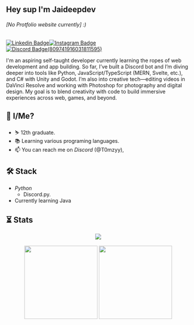 ## Hey sup I'm Jaideepdev 
###### [No Protfolio website currently] :)

[![Linkedin Badge](https://img.shields.io/badge/-LinkedIn-0e76a8?style=for-the-badge&logo=Linkedin&logoColor=white)](https://www.linkedin.com/in/jaideep-dev-2a26a8356/)[![Instagram Badge](https://img.shields.io/badge/-Instagram-e4405f?style=for-the-badge&logo=Instagram&logoColor=white)](https://www.instagram.com/jeidweeep/)[![Discord Badge(809741916031811595)](https://img.shields.io/badge/Discord-%235865F2.svg)](https://discord.com/users/809741916031811595)

I'm an aspiring self-taught developer currently learning the ropes of web development and app building. So far, I’ve built a Discord bot and I’m diving deeper into tools like Python, JavaScript/TypeScript (MERN, Svelte, etc.), and C# with Unity and Godot. I’m also into creative tech—editing videos in DaVinci Resolve and working with Photoshop for photography and digital design. My goal is to blend creativity with code to build immersive experiences across web, games, and beyond.


## 🚀 I/Me?
- ⛷️ 12th graduate.
- 📚 Learning various programing languages.
- 📫 You can reach me on *Discord* (@T0mzyy),

## 🛠️ Stack
- *Python*
    - Discord.py.
- Currently learning Java

## ⏳ Stats
<p align = "center">
    <img align = "center" src = "https://streak-stats.demolab.com/?user=T0mzyy&theme=transparent" /> <br/> <br/>
    <img align = "center" height = "200"  src = "https://github-readme-stats.vercel.app/api?username=T0mzyy&show_icons=true&include_all_commits=true&count_private=true&rank_icon=github&theme=transparent" />
    <img align = "center" height= "200" src="https://github-readme-stats.vercel.app/api/top-langs?username=T0mzyy&layout=compact&langs_count=8&card_width=320&theme=transparent" />
</p>

